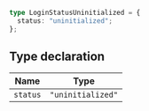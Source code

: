 ```ts
type LoginStatusUninitialized = {
  status: "uninitialized";
};
```

## Type declaration

| Name | Type |
| ------ | ------ |
| <a id="status"></a> `status` | `"uninitialized"` |
